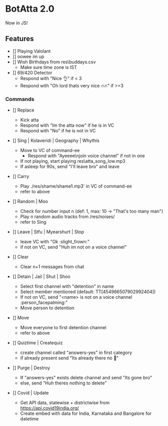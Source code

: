 # BotAtta 2.0
Now in JS!
## Features
- [] Playing Valolant
- [] oowee im up
- [] Wish Birthdays from res\buddays.csv
  - Make sure time zone is IST
- [] 69/420 Detector
  - Respond with "Nice :ok_hand:" if < 3
  - Respond with "Oh lord thats very nice :fire::fire:" if >=3

### Commands
- [] Replace
  - Kick atta
  - Respond with "Im the atta now" if he is in VC
  - Respond with "No" if he is not in VC

- [] Sing | Kolaveridi | Geography | Whythis
  - Move to VC of command-ee
    - Respond with "Ayeeee\njoin voice channel" if not in one
  - If not playing, start playing res\atta_song_low.mp3
  - If asleep for 90s, send "I'll leave bro" and leave

- [] Carry
  - Play ./res/shame/shame1.mp3' in VC of command-ee
  - refer to above

- [] Random | Moo
  - Check for number input n (def: 1, max: 10 -> "That's too many man")
  - Play n random audio tracks from /res/noises/
  - refer to Sing

- [] Leave | Stfu | Myearshurt | Stop
  - leave VC with "Ok :slight_frown:"
  - if not on VC, send "Huh im not on a voice channel"

- [] Clear
  - Clear n+1 messages from chat

- [] Detain | Jail | Shut | Shoo
  - Select first channel with "detention" in name
  - Select member mentioned (default: TT[454966507902992404])
  - If not on VC, send "\<name\> is not on a voice channel :person_facepalming:"
  - Move person to detention

- [] Move
  - Move everyone to first detention channel
  - refer to above

- [] Quiztime | Createquiz
  - create channel called "answers-yes" in first category
  - if already present send "Its already there no :eyes:"

- [] Purge | Destroy
  - If "answers-yes" exists delete channel and send "Its gone bro"
  - else, send "Huh theres nothing to delete"

- [] Covid | Update
  - Get API data, statewise + districtwise from https://api.covid19india.org/
  - Create embed with data for India, Karnataka and Bangalore for datetime